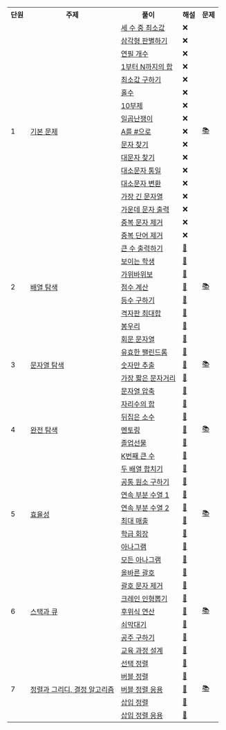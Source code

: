 <table>
    <tr>
        <th>단원</th>
        <th>주제</th>
        <th>풀이</th>
        <th>해설</th>
        <th>문제</th>
    </tr>
    <tr>
        <td rowspan="17">1</td>
        <td rowspan="17"><a href="http://github.com/sieukim/algorithm/tree/master/part1-basic">기본 문제</a></td>
        <td><a href="https://github.com/sieukim/algorithm/blob/master/part1-basic/ex01.js">세 수 중 최소값</a></td>
        <td>❌</td>
        <td rowspan="17"><a href="https://github.com/sieukim/algorithm/files/6911390/1.pdf">📚</a></td>
    </tr>
    <tr>
        <td><a href="https://github.com/sieukim/algorithm/blob/master/part1-basic/ex02.js">삼각형 판별하기</a></td>
        <td>❌</td>
    </tr>    
    <tr>
        <td><a href="https://github.com/sieukim/algorithm/blob/master/part1-basic/ex03.js">연필 개수</a></td>
        <td>❌</td>
    </tr>    
    <tr>
        <td><a href="https://github.com/sieukim/algorithm/blob/master/part1-basic/ex04.js">1부터 N까지의 합</a></td>
        <td>❌</td>
    </tr>    
    <tr>
        <td><a href="https://github.com/sieukim/algorithm/blob/master/part1-basic/ex05.js">최소값 구하기</a></td>
        <td>❌</td>
    </tr>    
    <tr>
        <td><a href="https://github.com/sieukim/algorithm/blob/master/part1-basic/ex06.js">홀수</a></td>
        <td>❌</td>
    </tr>    
    <tr>
        <td><a href="https://github.com/sieukim/algorithm/blob/master/part1-basic/ex07.js">10부제</a></td>
        <td>❌</td>
    </tr>    
    <tr>
        <td><a href="https://github.com/sieukim/algorithm/blob/master/part1-basic/ex08.js">일곱난쟁이</a></td>
        <td>❌</td>
    </tr>    
    <tr>
        <td><a href="https://github.com/sieukim/algorithm/blob/master/part1-basic/ex09.js">A를 #으로</a></td>
        <td>❌</td>
    </tr>    
    <tr>
        <td><a href="https://github.com/sieukim/algorithm/blob/master/part1-basic/ex10.js">문자 찾기</a></td>
        <td>❌</td>    
    </tr>    
    <tr>
        <td><a href="https://github.com/sieukim/algorithm/blob/master/part1-basic/ex11.js">대문자 찾기</a></td>
        <td>❌</td>
    </tr>    
    <tr>
        <td><a href="https://github.com/sieukim/algorithm/blob/master/part1-basic/ex12.js">대소문자 통일</a></td>
        <td>❌</td>
    </tr>
    <tr>
        <td><a href="https://github.com/sieukim/algorithm/blob/master/part1-basic/e13.js">대소문자 변환</a></td>
        <td>❌</td>
    </tr>
    <tr>
        <td><a href="https://github.com/sieukim/algorithm/blob/master/part1-basic/ex14.js">가장 긴 문자열</a></td>
        <td>❌</td>
    </tr>
    <tr>
        <td><a href="https://github.com/sieukim/algorithm/blob/master/part1-basic/ex15.js">가운데 문자 출력</a></td>
        <td>❌</td>
    </tr>
    <tr>
        <td><a href="https://github.com/sieukim/algorithm/blob/master/part1-basic/ex16.js">중복 문자 제거</a></td>
        <td>❌</td>
    </tr>
    <tr>
        <td><a href="https://github.com/sieukim/algorithm/blob/master/part1-basic/ex17.js">중복 단어 제거</a></td>
        <td>❌</td>
    </tr>
    <tr>
        <td rowspan="7">2</td>
        <td rowspan="7"><a href="http://github.com/sieukim/algorithm/tree/master/part2-array">배열 탐색</a></td>
        <td><a href="https://github.com/sieukim/algorithm/blob/master/part2-array/ex01.js">큰 수 출력하기</a></td>    
        <td><a href="https://front-end.tistory.com/6">📝</a></td>
        <td rowspan="7"><a href="https://github.com/sieukim/algorithm/files/6911395/2.1.2.pdf">📚</a></td>
    </tr>
    <tr>
        <td><a href="https://github.com/sieukim/algorithm/blob/master/part2-array/ex02.js">보이는 학생</a></td>
        <td><a href="https://front-end.tistory.com/8">📝</a></td>
    </tr>
    <tr>
        <td><a href="https://github.com/sieukim/algorithm/blob/master/part2-array/ex03.js">가위바위보</a></td>
        <td><a href="https://front-end.tistory.com/9">📝</a></td>
    </tr>
    <tr>
        <td><a href="https://github.com/sieukim/algorithm/blob/master/part2-array/ex04.js">점수 계산</a></td>
        <td><a href="https://front-end.tistory.com/10">📝</a></td>
    </tr>
    <tr>
        <td><a href="https://github.com/sieukim/algorithm/blob/master/part2-array/ex05.js">등수 구하기</a></td>
        <td><a href="https://front-end.tistory.com/11">📝</a></td>
    </tr>
    <tr>
        <td><a href="https://github.com/sieukim/algorithm/blob/master/part2-array/ex06.js">격자판 최대합</a></td>
        <td><a href="https://front-end.tistory.com/12">📝</a></td>
    </tr>
    <tr>
        <td><a href="https://github.com/sieukim/algorithm/blob/master/part2-array/ex07.js">봉우리</a></td>
        <td><a href="https://front-end.tistory.com/13">📝</a></td>
    </tr>
    <tr>
        <td rowspan="5">3</td>
        <td rowspan="5"><a href="http://github.com/sieukim/algorithm/tree/master/part3-string">문자열 탐색</a></td>
        <td><a href="https://github.com/sieukim/algorithm/blob/master/part3-string/ex01.js">회문 문자열</a></td>    
        <td><a href="https://front-end.tistory.com/14">📝</a></td>
        <td rowspan="5"><a href="https://github.com/sieukim/algorithm/files/6911397/3.pdf">📚</a></td>
    </tr>
    <tr>
        <td><a href="https://github.com/sieukim/algorithm/blob/master/part3-string/ex02.js">유효한 팰린드롬</a></td>
        <td><a href="https://front-end.tistory.com/15">📝</a></td>
    </tr>
    <tr>
        <td><a href="https://github.com/sieukim/algorithm/blob/master/part3-string/ex03.js">숫자만 추출</a></td>
        <td><a href="https://front-end.tistory.com/16">📝</a></td>
    </tr>
    <tr>
        <td><a href="https://github.com/sieukim/algorithm/blob/master/part3-string/ex04.js">가장 짧은 문자거리</a></td>
        <td><a href="https://front-end.tistory.com/17">📝</a></td>
    </tr>
    <tr>
        <td><a href="https://github.com/sieukim/algorithm/blob/master/part3-string/ex05.js">문자열 압축</a></td>
        <td><a href="https://front-end.tistory.com/18">📝</a></td>
    </tr>
    <tr>
        <td rowspan="5">4</td>
        <td rowspan="5"><a href="http://github.com/sieukim/algorithm/tree/master/part4-bruteforce">완전 탐색</a></td>
        <td><a href="https://github.com/sieukim/algorithm/blob/master/part4-bruteforce/ex01.js">자리수의 합</a></td>    
        <td><a href="https://front-end.tistory.com/19">📝</a></td>
        <td rowspan="5"><a href="https://github.com/sieukim/algorithm/files/6911404/4.pdf">📚</a></td>
    </tr>
    <tr>
        <td><a href="https://github.com/sieukim/algorithm/blob/master/part4-bruteforce/ex02.js">뒤집은 소수</a></td>
        <td><a href="https://front-end.tistory.com/20">📝</a></td>
    </tr>
    <tr>
        <td><a href="https://github.com/sieukim/algorithm/blob/master/part4-bruteforce/ex03.js">멘토링</a></td>
        <td><a href="https://front-end.tistory.com/21">📝</a></td>
    </tr>
    <tr>
        <td><a href="https://github.com/sieukim/algorithm/blob/master/part4-bruteforce/ex04.js">졸업선물</a></td>
        <td><a href="https://front-end.tistory.com/22">📝</a></td>
    </tr>
    <tr>
        <td><a href="https://github.com/sieukim/algorithm/blob/master/part4-bruteforce/ex05.js">K번째 큰 수</a></td>
        <td><a href="https://front-end.tistory.com/23">📝</a></td>
    </tr>
    <tr>
        <td rowspan="8">5</td>
        <td rowspan="8"><a href="http://github.com/sieukim/algorithm/tree/master/part5-efficiency">효율성</a></td>
        <td><a href="https://github.com/sieukim/algorithm/blob/master/part5-efficiency/ex01.js">두 배열 합치기</a></td>    
        <td><a href="https://front-end.tistory.com/24">📝</a></td>
        <td rowspan="8"><a href="https://github.com/sieukim/algorithm/files/6917562/5.pdf">📚</a></td>
    </tr>
    <tr>
        <td><a href="https://github.com/sieukim/algorithm/blob/master/part5-efficiency/ex02.js">공통 원소 구하기</a></td>
        <td><a href="https://front-end.tistory.com/25">📝</a></td>
    </tr>
    <tr>
        <td><a href="https://github.com/sieukim/algorithm/blob/master/part5-efficiency/ex03.js">연속 부분 수열 1</a></td>
        <td><a href="https://front-end.tistory.com/26">📝</a></td>
    </tr>
    <tr>
        <td><a href="https://github.com/sieukim/algorithm/blob/master/part5-efficiency/ex04.js">연속 부분 수열 2</a></td>
        <td><a href="https://front-end.tistory.com/27">📝</a></td>
    </tr>
    <tr>
        <td><a href="https://github.com/sieukim/algorithm/blob/master/part5-efficiency/ex05.js">최대 매출</a></td>
        <td><a href="https://front-end.tistory.com/28">📝</a></td>
    </tr>    
    <tr>
        <td><a href="https://github.com/sieukim/algorithm/blob/master/part5-efficiency/ex06.js">학급 회장</a></td>
        <td><a href="https://front-end.tistory.com/29">📝</a></td>
    </tr>    
    <tr>
        <td><a href="https://github.com/sieukim/algorithm/blob/master/part5-efficiency/ex07.js">아나그램</a></td>
        <td><a href="https://front-end.tistory.com/30">📝</a></td>
    </tr>    
    <tr>
        <td><a href="https://github.com/sieukim/algorithm/blob/master/part5-efficiency/ex08.js">모든 아나그램</a></td>
        <td><a href="https://front-end.tistory.com/31">📝</a></td>
    </tr>
    <tr>
        <td rowspan="7">6</td>
        <td rowspan="7"><a href="http://github.com/sieukim/algorithm/tree/master/part6-stack&queue">스택과 큐</a></td>
        <td><a href="https://github.com/sieukim/algorithm/blob/master/part6-stack&queue/ex01.js">올바른 괄호</a></td>    
        <td><a href="https://front-end.tistory.com/32">📝</a></td>
        <td rowspan="7"><a href="https://github.com/sieukim/algorithm/files/6945733/6.pdf">📚</a></td>
    </tr>
    <tr>
        <td><a href="https://github.com/sieukim/algorithm/blob/master/part6-stack&queue/ex02.js">괄호 문자 제거</a></td>
        <td><a href="https://front-end.tistory.com/33">📝</a></td>
    </tr>
    <tr>
        <td><a href="https://github.com/sieukim/algorithm/blob/master/part6-stack&queue/ex03.js">크레인 인형뽑기</a></td>
        <td><a href="https://front-end.tistory.com/34">📝</a></td>
    </tr>
    <tr>
        <td><a href="https://github.com/sieukim/algorithm/blob/master/part6-stack&queue/ex04.js">후위식 연산</a></td>
        <td><a href="https://front-end.tistory.com/35">📝</a></td>
    </tr>
    <tr>
        <td><a href="https://github.com/sieukim/algorithm/blob/master/part6-stack&queue/ex05.js">쇠막대기</a></td>
        <td><a href="https://front-end.tistory.com/36">📝</a></td>
    </tr>
    <tr>
        <td><a href="https://github.com/sieukim/algorithm/blob/master/part6-stack&queue/ex06.js">공주 구하기</a></td>
        <td><a href="https://front-end.tistory.com/37">📝</a></td>
    </tr>    
    <tr>
        <td><a href="https://github.com/sieukim/algorithm/blob/master/part6-stack&queue/ex07.js">교육 과정 설계</a></td>
        <td><a href="https://front-end.tistory.com/38">📝</a></td>
    </tr>
    <tr>
        <td rowspan="12">7</td>
        <td rowspan="12"><a href="http://github.com/sieukim/algorithm/tree/master/part7-sort&greedy">정렬과 그리디, 결정 알고리즘</a></td>
        <td><a href="https://github.com/sieukim/algorithm/blob/master/part7-sort&greedy/ex01.js">선택 정렬</a></td>    
        <td><a href="https://front-end.tistory.com/39">📝</a></td>
        <td rowspan="12"><a href="https://github.com/sieukim/sieukim/files/6975583/7.pdf">📚</a></td>
    </tr>
    <tr>
        <td><a href="https://github.com/sieukim/algorithm/blob/master/part7-sort&greedy/ex02.js">버블 정렬</a></td>    
        <td><a href="https://front-end.tistory.com/40">📝</a></td>
    </tr>    
    <tr>
        <td><a href="https://github.com/sieukim/algorithm/blob/master/part7-sort&greedy/ex03.js">버블 정렬 응용</a></td>    
        <td><a href="https://front-end.tistory.com/41">📝</a></td>
    </tr>    
    <tr>
        <td><a href="https://github.com/sieukim/algorithm/blob/master/part7-sort&greedy/ex04.js">삽입 정렬</a></td>    
        <td><a href="https://front-end.tistory.com/42">📝</a></td>
    </tr>    
    <tr>
        <td><a href="https://github.com/sieukim/algorithm/blob/master/part7-sort&greedy/ex05.js">삽입 정렬 응용</a></td>    
        <td><a href="https://front-end.tistory.com/43">📝</a></td>
    </tr>
</table>